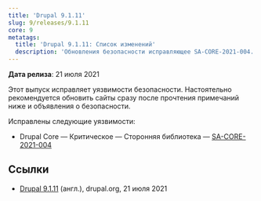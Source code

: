 ```yaml
---
title: 'Drupal 9.1.11'
slug: 9/releases/9.1.11
core: 9
metatags:
  title: 'Drupal 9.1.11: Список изменений'
  description: 'Обновления безопасности исправляющее SA-CORE-2021-004.'
---
```


**Дата релиза**: 21 июля 2021

Этот выпуск исправляет уязвимости безопасности. Настоятельно рекомендуется обновить сайты сразу после прочтения примечаний ниже и объявления о безопасности.

Исправлены следующие уязвимости:

- Drupal Core — Критическое — Сторонняя библиотека — [SA-CORE-2021-004](../../../../security/sa-core/2021-004/index.md)

## Ссылки

- [Drupal 9.1.11](https://www.drupal.org/project/drupal/releases/9.1.11) (англ.), drupal.org, 21 июля 2021
